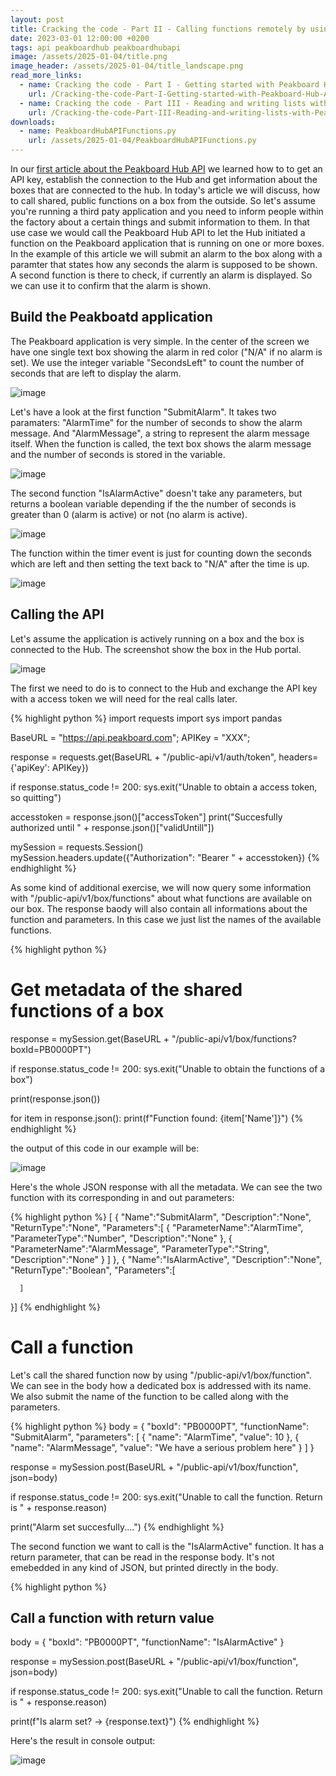 ```yaml
---
layout: post
title: Cracking the code - Part II - Calling functions remotely by using Peakboard Hub API
date: 2023-03-01 12:00:00 +0200
tags: api peakboardhub peakboardhubapi
image: /assets/2025-01-04/title.png
image_header: /assets/2025-01-04/title_landscape.png
read_more_links:
  - name: Cracking the code - Part I - Getting started with Peakboard Hub API
    url: /Cracking-the-code-Part-I-Getting-started-with-Peakboard-Hub-API.html
  - name: Cracking the code - Part III - Reading and writing lists with Peakboard Hub API
    url: /Cracking-the-code-Part-III-Reading-and-writing-lists-with-Peakboard-Hub-API.html
downloads:
  - name: PeakboardHubAPIFunctions.py
    url: /assets/2025-01-04/PeakboardHubAPIFunctions.py
---
```

In our [first article about the Peakboard Hub API](/Cracking-the-code-Part-I-Getting-started-with-Peakboard-Hub-API.html) we learned how to to get an API key, establish the connection to the Hub and get information about the boxes that are connected to the hub.
In today's article we will discuss, how to call shared, public functions on a box from the outside. So let's assume you're running a third paty application and you need to inform people within the factory about a certain things and submit information to them. In that use case we would call the Peakboard Hub API to let the Hub initiated a function on the Peakboard application that is running on one or more boxes. In the example of this article we will submit an alarm to the box along with a paramter that states how any seconds the alarm is supposed to be shown. A second function is there to check, if currently an alarm is displayed. So we can use it to confirm that the alarm is shown.

## Build the Peakboatd application

The Peakboard application is very simple. In the center of the screen we have one single text box showing the alarm in red color ("N/A" if no alarm is set). We use the integer variable "SecondsLeft" to count the number of seconds that are left to display the alarm.

![image](/assets/2025-01-04/010.png)

Let's have a look at the first function "SubmitAlarm". It takes two paramaters: "AlarmTime" for the number of seconds to show the alarm message. And "AlarmMessage", a string to represent the alarm message itself. When the function is called, the text box shows the alarm message and the number of seconds is stored in the variable.

![image](/assets/2025-01-04/020.png)

The second function "IsAlarmActive" doesn't take any parameters, but returns a boolean variable depending if the the number of seconds is greater than 0 (alarm is active) or not (no alarm is active).

![image](/assets/2025-01-04/030.png)

The function within the timer event is just for counting down the seconds which are left and then setting the text back to "N/A" after the time is up.

![image](/assets/2025-01-04/040.png)

## Calling the API

Let's assume the application is actively running on a box and the box is connected to the Hub. The screenshot show the box in the Hub portal.

![image](/assets/2025-01-04/040.png)

The first we need to do is to connect to the Hub and exchange the API key with a access token we will need for the real calls later.

{% highlight python %}
import requests
import sys
import pandas

BaseURL = "https://api.peakboard.com";
APIKey = "XXX";

response = requests.get(BaseURL + "/public-api/v1/auth/token", headers={'apiKey': APIKey})

if response.status_code != 200:
    sys.exit("Unable to obtain a access token, so quitting") 

accesstoken = response.json()["accessToken"]
print("Succesfully authorized until " + response.json()["validUntill"])

mySession = requests.Session()
mySession.headers.update({"Authorization": "Bearer " + accesstoken})
{% endhighlight %}

As some kind of additional exercise, we will now query some information with "/public-api/v1/box/functions" about what functions are available on our box. The response baody will also contain all informations about the function and parameters. In this case we just list the names of the available functions.

{% highlight python %}

# Get metadata of the shared functions of a box

response = mySession.get(BaseURL + "/public-api/v1/box/functions?boxId=PB0000PT")

if response.status_code != 200:
    sys.exit("Unable to obtain the functions of a box")

print(response.json())

for item in response.json():
    print(f"Function found: {item['Name']}")
{% endhighlight %}

the output of this code in our example will be:

![image](/assets/2025-01-04/060.png)

Here's the whole JSON response with all the metadata. We can see the two function with its corresponding in and out parameters:

{% highlight python %}
[ {
      "Name":"SubmitAlarm",
      "Description":"None",
      "ReturnType":"None",
      "Parameters":[
         {
            "ParameterName":"AlarmTime",
            "ParameterType":"Number",
            "Description":"None"
         },
         {
            "ParameterName":"AlarmMessage",
            "ParameterType":"String",
            "Description":"None"
         }
      ]
   },
   {
      "Name":"IsAlarmActive",
      "Description":"None",
      "ReturnType":"Boolean",
      "Parameters":[
         
      ]
   }]
{% endhighlight %}

# Call a function

Let's call the shared function now by using "/public-api/v1/box/function". We can see in the body how a dedicated box is addressed with its name. We also submit the name of the function to be called along with the parameters.

{% highlight python %}
body = {
  "boxId": "PB0000PT",
  "functionName": "SubmitAlarm",
  "parameters": [
    {
      "name": "AlarmTime",
      "value": 10
    },
    {
      "name": "AlarmMessage",
      "value": "We have a serious problem here"
    }
  ]
}

response = mySession.post(BaseURL + "/public-api/v1/box/function", json=body)

if response.status_code != 200:
    sys.exit("Unable to call the function. Return is " + response.reason)

print("Alarm set succesfully....")
{% endhighlight %}

The second function we want to call is the "IsAlarmActive" function. It has a return parameter, that can be read in the response body. It's not emebedded in any kind of JSON, but printed directly in the body.

{% highlight python %}
## Call a function with return value

body = {
  "boxId": "PB0000PT",
  "functionName": "IsAlarmActive"
}

response = mySession.post(BaseURL + "/public-api/v1/box/function", json=body)

if response.status_code != 200:
    sys.exit("Unable to call the function. Return is " + response.reason)

print(f"Is alarm set? -> {response.text}")
{% endhighlight %}

Here's the result in console output:

![image](/assets/2025-01-04/070.png)
